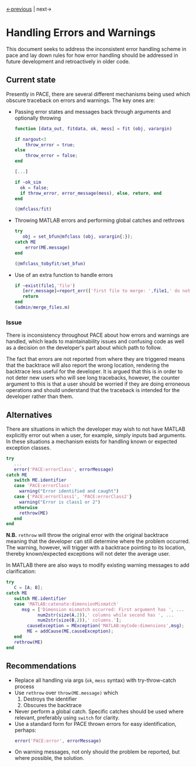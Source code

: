 [<-previous](./0020-use-c-mex-api.md) |
next->

# Handling Errors and Warnings

This document seeks to address the inconsistent error handling scheme in pace and lay down rules for how
error handling should be addressed in future development and retroactively in older code.

## Current state
Presently in PACE, there are several different mechanisms being used which obscure traceback on errors and warnings. The key ones are:

- Passing error states and messages back through arguments and optionally throwing
  ```matlab
  function [data_out, fitdata, ok, mess] = fit (obj, varargin)

  if nargout<3
      throw_error = true;
  else
      throw_error = false;
  end

  [...]

  if ~ok_sim
    ok = false;
    if throw_error, error_message(mess), else, return, end
  end

  (@mfclass/fit)
  ```
- Throwing MATLAB errors and performing global catches and rethrows
  ```matlab
  try
     obj = set_bfun@mfclass (obj, varargin{:});
  catch ME
      error(ME.message)
  end

  (@mfclass_tobyfit/set_bfun)
  ```
- Use of an extra function to handle errors
  ```matlab
  if ~exist(file1,'file')
     [err,message]=report_err(['first file to merge: ',file1,' do not exist'],throw);
     return
  end
  (admin/merge_files.m)
  ```

### Issue

There is inconsistency throughout PACE about how errors and warnings are handled,
which leads to maintainability issues and confusing code as well as a decision
on the developer's part about which path to follow.

The fact that errors are not reported from where they are triggered means that the backtrace
will also report the wrong location, rendering the backtrace less useful for the developer.
It is argued that this is in order to not deter new users who will see long tracebacks, however,
the counter argument to this is that a user should be worried if they are doing erroneous operations
and should understand that the traceback is intended for the developer rather than them.

## Alternatives

There are situations in which the developer may wish to not have MATLAB explicitly error out when
a user, for example, simply inputs bad arguments. In these situations a mechanism exists for handling
known or expected exception classes.

```matlab
try
   ...
   error('PACE:errorClass', errorMessage)
catch ME
   switch ME.identifier
   case 'PACE:errorClass'
     warning("Error identified and caught")
   case {'PACE:errorClass1', 'PACE:errorClass2'}
     warning("Error is class1 or 2")
   otherwise
     rethrow(ME)
   end
end
```
**N.B.** `rethrow` will throw the original error with the original backtrace meaning that
the developer can still determine where the problem occurred. The warning, however, will trigger with a
backtrace pointing to its location, thereby known/expected exceptions will not deter the average user.

In MATLAB there are also ways to modify existing warning messages to add clarification:
```matlab
try
   C = [A; B];
catch ME
   switch ME.identifier
   case 'MATLAB:catenate:dimensionMismatch'
      msg = ['Dimension mismatch occurred: First argument has ', ...
            num2str(size(A,2)),' columns while second has ', ...
            num2str(size(B,2)),' columns.'];
        causeException = MException('MATLAB:myCode:dimensions',msg);
        ME = addCause(ME,causeException);
   end
   rethrow(ME)
end
```

## Recommendations

- Replace all handling via args (`ok`, `mess`  syntax) with try-throw-catch process
- Use `rethrow` over `throw(ME.message)` which
  1. Destroys the identifier
  2. Obscures the backtrace
- Never perform a global catch. Specific catches should be used where relevant, preferably using `switch` for clarity.
- Use a standard form for PACE thrown errors for easy identification, perhaps:
  ```matlab
  error('PACE:error', errorMessage)
  ```
- On warning messages, not only should the problem be reported, but where possible, the solution.
